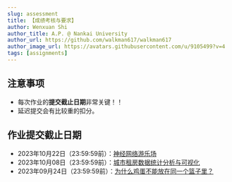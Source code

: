```yaml
---
slug: assessment
title: 【成绩考核与要求】
author: Wenxuan Shi
author_title: A.P. @ Nankai University
author_url: https://github.com/walkman617/walkman617
author_image_url: https://avatars.githubusercontent.com/u/9105499?v=4
tags: [assignments]
---
```



## 注意事项
- 每次作业的**提交截止日期**非常关键！！
- 延迟提交会有比较重的扣分。

## 作业提交截止日期
- 2023年10月22日（23:59:59前）：[神经网络游乐场](/blog/Problem3)
- 2023年10月08日（23:59:59前）：[城市租房数据统计分析与可视化](/blog/Problem2)
- 2023年09月24日（23:59:59前）：[为什么鸡蛋不能放在同一个篮子里？](/blog/Problem1)